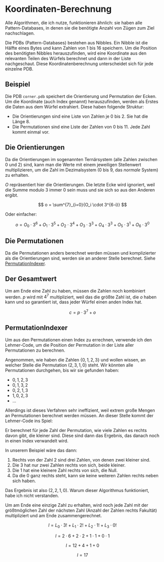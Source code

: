 # Koordinaten-Berechnung

Alle Algorithmen, die ich nutze, funktionieren ähnlich: sie haben alle Pattern-Databases, in denen sie die benötigte
Anzahl von Zügen zum Ziel nachschlagen.

Die PDBs (Pattern-Databases) bestehen aus Nibbles. Ein Nibble ist die Hälfte eines Bytes und kann Zahlen von 1 bis 16
speichern. Um die Position des benötigten Nibbles herauszufinden, wird eine Koordinate aus den relevanten Teilen des
Würfels berechnet und dann in der Liste nachgeschaut. Diese Koordinatenberechnung unterscheidet sich für jede einzelne
PDB.

## Beispiel

Die PDB `corner.pdb` speichert die Orientierung und Permutation der Ecken. Um die Koordinate (auch Index genannt)
herauszufinden, werden als Erstes die Daten aus dem Würfel extrahiert. Diese haben folgende Struktur:

* Die Orientierungen sind eine Liste von Zahlen je 0 bis 2. Sie hat die Länge 8.
* Die Permutationen sind eine Liste der Zahlen von 0 bis 11. Jede Zahl kommt einmal vor.

## Die Orientierungen

Da die Orientierungen im sogenannten Ternärsystem (alle Zahlen zwischen 0 und 2) sind, kann man die Werte mit einem
jeweiligen Stellenwert multiplizieren, um die Zahl im Dezimalsystem (0 bis 9, das *normale* System) zu erhalten.

$O$ repräsentiert hier die Orientierungen. Die letzte Ecke wird ignoriert, weil die Summe modulo 3 immer 0 sein muss und
sie sich so aus den Anderen ergibt.

$$
o = \sum^{7}_{i=0}{O_i \cdot 3^{6-i}}
$$

Oder einfacher:

$$
o = O_0 \cdot 3^6 + O_1 \cdot 3^5 + O_2 \cdot 3^4 + O_3 \cdot 3^3 + O_4 \cdot 3^3 + O_5 \cdot 3^1 + O_6 \cdot 3^0
$$

## Die Permutationen

Da die Permutationen anders berechnet werden müssen und komplizierter als die Orientierungen sind, werden sie an anderer
Stelle berechnet. Siehe [PermutationIndexer](#permutationindexer).

## Der Gesamtwert

Um am Ende eine Zahl zu haben, müssen die Zahlen noch kombiniert werden. $p$ wird mit $4^7$ multipliziert, weil das die
größte Zahl ist, die $o$ haben kann und so garantiert ist, dass jeder Würfel einen anden Index hat.

$$
c = p \cdot 3^7 + o
$$

## PermutationIndexer

Um aus den Permutationen einen Index zu errechnen, verwende ich den Lehmer-Code, um die Position der Permutation in der
Liste aller Permutationen zu berechnen.

Angenommen, wie haben die Zahlen $\{0, 1, 2, 3\}$ und wollen wissen, an welcher Stelle die Permutation $(2, 3, 1, 0)$
steht. Wir könnten alle Permutationen durchgehen, bis wir sie gefunden haben:

* $0, 1, 2, 3$
* $0, 1, 3, 2$
* $0, 2, 1, 3$
* $1, 0, 2, 3$
* ...

Allerdings ist dieses Verfahren sehr ineffizient, weil extrem große Mengen an Permutationen berechnet werden müssen.
An dieser Stelle kommt der Lehmer-Code ins Spiel:

Er berechnet für jede Zahl der Permutation, wie viele Zahlen es rechts davon gibt, die kleiner sind. Diese sind dann
das Ergebnis, das danach noch in einen Index verwandelt wird.

In unserem Beispiel wäre das dann:

1. Rechts von der Zahl 2 sind drei Zahlen, von denen zwei kleiner sind.
2. Die 3 hat nur zwei Zahlen rechts von sich, beide kleiner.
3. Die 1 hat eine kleinere Zahl rechts von sich, die Null.
4. Da die 0 ganz rechts steht, kann sie keine weiteren Zahlen rechts neben sich haben.

Das Ergebnis ist also $(2, 2, 1, 0)$. Warum dieser Algorithmus funktioniert, habe ich nicht verstanden.

Um am Ende eine einzige Zahl zu erhalten, wird noch jede Zahl mit der größtmöglichen Zahl der nächsten Zahl (Anzahl der
Zahlen rechts Fakultät) multipliziert und am Ende zusammengerechnet.

$$
l = L_0 \cdot 3! + L_1 \cdot 2! + L_2 \cdot 1! + L_3 \cdot 0!
$$

$$
l = 2 \cdot 6 + 2 \cdot 2 + 1 \cdot 1 + 0 \cdot 1
$$

$$
l = 12 + 4 + 1 + 0
$$

$$
l = 17
$$
